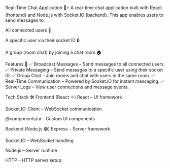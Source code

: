 Real-Time Chat Application 💬⚡
A real-time chat application built with React (frontend) and Node.js with Socket.IO (backend). This app enables users to send messages to:

All connected users 📢

A specific user via their socket ID 🔒

A group (room chat) by joining a chat room 🏠

Features 🌟
✅ Broadcast Messages – Send messages to all connected users.
✅ Private Messaging – Send messages to a specific user using their socket ID.
✅ Group Chat – Join rooms and chat with users in the same room.
✅ Real-Time Communication – Powered by Socket.IO for instant messaging.
✅ Server Logs – View user connections and message events.

Tech Stack 🛠️
Frontend (React ⚛️)
React – UI framework

Socket.IO-Client – WebSocket communication

@components/ui – Custom UI components

Backend (Node.js 🟢)
Express – Server framework

Socket.IO – WebSocket handling

Node.js – Server runtime

HTTP – HTTP server setup
